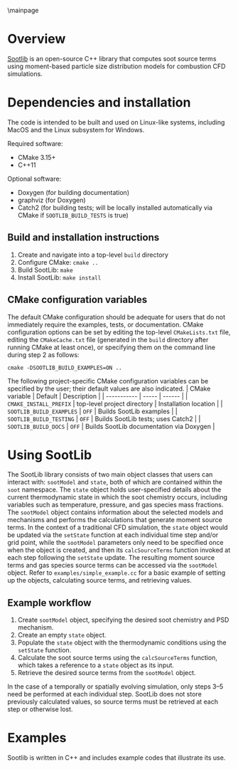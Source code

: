 
\mainpage

<!-- #################################################################### -->

# Overview

[Sootlib](https://github.com/BYUignite/sootlib.git) is an open-source C++ library that computes soot source terms using moment-based particle size distribution models for combustion CFD simulations.

# Dependencies and installation

The code is intended to be built and used on Linux-like systems, including MacOS and the Linux subsystem for Windows.

Required software:
* CMake 3.15+
* C++11

Optional software:
* Doxygen (for building documentation)
* graphviz (for Doxygen)
* Catch2 (for building tests; will be locally installed automatically via CMake if `SOOTLIB_BUILD_TESTS` is true)

## Build and installation instructions
1. Create and navigate into a top-level `build` directory
2. Configure CMake: `cmake ..`
3. Build SootLib: `make`
4. Install SootLib: `make install`

## CMake configuration variables
The default CMake configuration should be adequate for users that do not immediately require the examples, tests, or documentation. CMake configuration options can be set by editing the top-level `CMakeLists.txt` file, editing the `CMakeCache.txt` file (generated in the `build` directory after running CMake at least once), or specifying them on the command line during step 2 as follows:
```
cmake -DSOOTLIB_BUILD_EXAMPLES=ON ..
```

The following project-specific CMake configuration variables can be specified by the user; their default values are also indicated.
| CMake variable | Default | Description |
| ----------- | ----- | ------ |
| `CMAKE_INSTALL_PREFIX`   | top-level project directory | Installation location |
| `SOOTLIB_BUILD_EXAMPLES` | `OFF` | Builds SootLib examples |
| `SOOTLIB_BUILD_TESTING`  | `OFF` | Builds SootLib tests; uses Catch2 |
| `SOOTLIB_BUILD_DOCS`     | `OFF` | Builds SootLib documentation via Doxygen |

# Using SootLib

The SootLib library consists of two main object classes that users can interact with: `sootModel` and `state`, both of which are contained within the `soot` namespace. The `state` object holds user-specified details about the current thermodynamic state in which the soot chemistry occurs, including variables such as temperature, pressure, and gas species mass fractions. The `sootModel` object contains information about the selected models and mechanisms and performs the calculations that generate moment source terms. In the context of a traditional CFD simulation, the `state` object would be updated via the `setState` function at each individual time step and/or grid point, while the `sootModel` parameters only need to be specified once when the object is created, and then its `calcSourceTerms` function invoked at each step following the `setState` update. The resulting moment source terms and gas species source terms can be accessed via the `sootModel` object. Refer to `examples/simple_example.cc` for a basic example of setting up the objects, calculating source terms, and retrieving values.

## Example workflow
1. Create `sootModel` object, specifying the desired soot chemistry and PSD mechanism.
2. Create an empty `state` object.
3. Populate the `state` object with the thermodynamic conditions using the `setState` function.
4. Calculate the soot source terms using the `calcSourceTerms` function, which takes a reference to a `state` object as its input.
5. Retrieve the desired source terms from the `sootModel` object.

In the case of a temporally or spatially evolving simulation, only steps 3–5 need be performed at each individual step. SootLib does not store previously calculated values, so source terms must be retrieved at each step or otherwise lost.

# Examples

Sootlib is written in C++ and includes example codes that illustrate its use.

